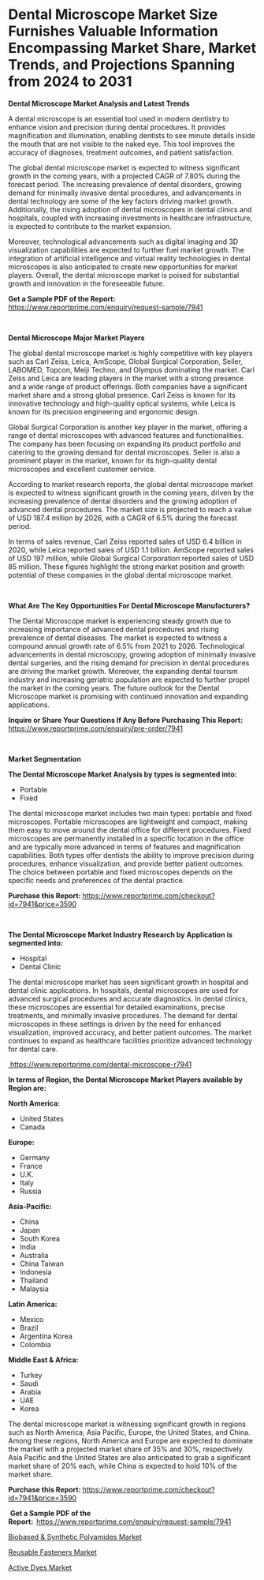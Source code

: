 <p><h1>Dental Microscope Market Size Furnishes Valuable Information Encompassing Market Share, Market Trends, and Projections Spanning from 2024 to 2031</h1></p><p><strong>Dental Microscope Market Analysis and Latest Trends</strong></p>
<p><p>A dental microscope is an essential tool used in modern dentistry to enhance vision and precision during dental procedures. It provides magnification and illumination, enabling dentists to see minute details inside the mouth that are not visible to the naked eye. This tool improves the accuracy of diagnoses, treatment outcomes, and patient satisfaction.</p><p>The global dental microscope market is expected to witness significant growth in the coming years, with a projected CAGR of 7.80% during the forecast period. The increasing prevalence of dental disorders, growing demand for minimally invasive dental procedures, and advancements in dental technology are some of the key factors driving market growth. Additionally, the rising adoption of dental microscopes in dental clinics and hospitals, coupled with increasing investments in healthcare infrastructure, is expected to contribute to the market expansion.</p><p>Moreover, technological advancements such as digital imaging and 3D visualization capabilities are expected to further fuel market growth. The integration of artificial intelligence and virtual reality technologies in dental microscopes is also anticipated to create new opportunities for market players. Overall, the dental microscope market is poised for substantial growth and innovation in the foreseeable future.</p></p>
<p><strong>Get a Sample PDF of the Report:&nbsp;</strong> <a href="https://www.reportprime.com/enquiry/request-sample/7941">https://www.reportprime.com/enquiry/request-sample/7941</a></p>
<p>&nbsp;</p>
<p><strong>Dental Microscope Major Market Players</strong></p>
<p><p>The global dental microscope market is highly competitive with key players such as Carl Zeiss, Leica, AmScope, Global Surgical Corporation, Seiler, LABOMED, Topcon, Meiji Techno, and Olympus dominating the market. Carl Zeiss and Leica are leading players in the market with a strong presence and a wide range of product offerings. Both companies have a significant market share and a strong global presence. Carl Zeiss is known for its innovative technology and high-quality optical systems, while Leica is known for its precision engineering and ergonomic design.</p><p>Global Surgical Corporation is another key player in the market, offering a range of dental microscopes with advanced features and functionalities. The company has been focusing on expanding its product portfolio and catering to the growing demand for dental microscopes. Seiler is also a prominent player in the market, known for its high-quality dental microscopes and excellent customer service.</p><p>According to market research reports, the global dental microscope market is expected to witness significant growth in the coming years, driven by the increasing prevalence of dental disorders and the growing adoption of advanced dental procedures. The market size is projected to reach a value of USD 187.4 million by 2026, with a CAGR of 6.5% during the forecast period.</p><p>In terms of sales revenue, Carl Zeiss reported sales of USD 6.4 billion in 2020, while Leica reported sales of USD 1.1 billion. AmScope reported sales of USD 197 million, while Global Surgical Corporation reported sales of USD 85 million. These figures highlight the strong market position and growth potential of these companies in the global dental microscope market.</p></p>
<p>&nbsp;</p>
<p><strong>What Are The Key Opportunities For Dental Microscope Manufacturers?</strong></p>
<p><p>The Dental Microscope market is experiencing steady growth due to increasing importance of advanced dental procedures and rising prevalence of dental diseases. The market is expected to witness a compound annual growth rate of 6.5% from 2021 to 2026. Technological advancements in dental microscopy, growing adoption of minimally invasive dental surgeries, and the rising demand for precision in dental procedures are driving the market growth. Moreover, the expanding dental tourism industry and increasing geriatric population are expected to further propel the market in the coming years. The future outlook for the Dental Microscope market is promising with continued innovation and expanding applications.</p></p>
<p><strong>Inquire or Share Your Questions If Any Before Purchasing This Report:</strong> <a href="https://www.reportprime.com/enquiry/pre-order/7941">https://www.reportprime.com/enquiry/pre-order/7941</a></p>
<p>&nbsp;</p>
<p><strong>Market Segmentation</strong></p>
<p><strong>The Dental Microscope Market Analysis by types is segmented into:</strong></p>
<p><ul><li>Portable</li><li>Fixed</li></ul></p>
<p><p>The dental microscope market includes two main types: portable and fixed microscopes. Portable microscopes are lightweight and compact, making them easy to move around the dental office for different procedures. Fixed microscopes are permanently installed in a specific location in the office and are typically more advanced in terms of features and magnification capabilities. Both types offer dentists the ability to improve precision during procedures, enhance visualization, and provide better patient outcomes. The choice between portable and fixed microscopes depends on the specific needs and preferences of the dental practice.</p></p>
<p><strong>Purchase this Report:&nbsp;</strong><a href="https://www.reportprime.com/checkout?id=7941&price=3590">https://www.reportprime.com/checkout?id=7941&price=3590</a></p>
<p>&nbsp;</p>
<p><strong>The Dental Microscope Market Industry Research by Application is segmented into:</strong></p>
<p><ul><li>Hospital</li><li>Dental Clinic</li></ul></p>
<p><p>The dental microscope market has seen significant growth in hospital and dental clinic applications. In hospitals, dental microscopes are used for advanced surgical procedures and accurate diagnostics. In dental clinics, these microscopes are essential for detailed examinations, precise treatments, and minimally invasive procedures. The demand for dental microscopes in these settings is driven by the need for enhanced visualization, improved accuracy, and better patient outcomes. The market continues to expand as healthcare facilities prioritize advanced technology for dental care.</p></p>
<p><a href="https://www.reportprime.com/dental-microscope-r7941">&nbsp;https://www.reportprime.com/dental-microscope-r7941</a></p>
<p><strong>In terms of Region, the Dental Microscope Market Players available by Region are:</strong></p>
<p>
    <p> <strong> North America: </strong>
        <ul>
            <li>United States</li>
            <li>Canada</li>
        </ul>
        </p> 
    <p> <strong> Europe: </strong>
        <ul>
            <li>Germany</li>
            <li>France</li>
            <li>U.K.</li>
            <li>Italy</li>
            <li>Russia</li>
        </ul>
        </p> 
    <p> <strong> Asia-Pacific: </strong>
        <ul>
            <li>China</li>
            <li>Japan</li>
            <li>South Korea</li>
            <li>India</li>
            <li>Australia</li>
            <li>China Taiwan</li>
            <li>Indonesia</li>
            <li>Thailand</li>
            <li>Malaysia</li>
        </ul>
        </p> 
    <p> <strong> Latin America: </strong>
        <ul>
            <li>Mexico</li>
            <li>Brazil</li>
            <li>Argentina Korea</li>
            <li>Colombia</li>
        </ul>
        </p> 
    <p> <strong> Middle East & Africa: </strong>
        <ul>
            <li>Turkey</li>
            <li>Saudi</li>
            <li>Arabia</li>
            <li>UAE</li>
            <li>Korea</li>
        </ul>
    </p>
    </p>
<p><p>The dental microscope market is witnessing significant growth in regions such as North America, Asia Pacific, Europe, the United States, and China. Among these regions, North America and Europe are expected to dominate the market with a projected market share of 35% and 30%, respectively. Asia Pacific and the United States are also anticipated to grab a significant market share of 20% each, while China is expected to hold 10% of the market share.</p></p>
<p><strong>Purchase this Report: </strong><a href="https://www.reportprime.com/checkout?id=7941&price=3590">https://www.reportprime.com/checkout?id=7941&price=3590</a></p>
<p>&nbsp;<strong>Get a Sample PDF of the Report:&nbsp;&nbsp;</strong><a href="https://www.reportprime.com/enquiry/request-sample/7941">https://www.reportprime.com/enquiry/request-sample/7941</a></p>
<p><strong></strong></p>
<p><p><a href="https://www.linkedin.com/pulse/biobased-amp-synthetic-polyamides-market-provides-comprehensive-0e1jc?trackingId=rW6oTbRE2a%2BNdbhxKJ8u%2Bg%3D%3D">Biobased & Synthetic Polyamides Market</a></p><p><a href="https://www.linkedin.com/pulse/global-reusable-fasteners-market-types-applications-major-nux4c?trackingId=8ghveD4RHAslfnc7fQ40WA%3D%3D">Reusable Fasteners Market</a></p><p><a href="https://www.linkedin.com/pulse/active-dyes-market-size-2024-2031-global-industrial-analysis-flhic?trackingId=wwJcrlbnt0EW%2F44c9yThzw%3D%3D">Active Dyes Market</a></p></p>